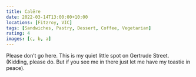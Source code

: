 ```yaml
---
title: Calēre
date: 2022-03-14T13:00:00+10:00
locations: [Fitzroy, VIC]
tags: [Sandwiches, Pastry, Dessert, Coffee, Vegetarian]
rating: 4
images: [c, b, a]
---
```


Please don’t go here. This is my quiet little spot on Gertrude Street. (Kidding, please do. But if you see me in there just let me have my toastie in peace). 